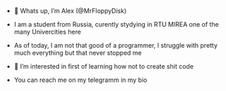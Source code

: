 - 👋 Whats up, I’m Alex (@MrFloppyDisk)
- I am a student from Russia, curently stydying in RTU MIREA one of the many Univercities here
- As of today, I am not that good of a programmer, I struggle with pretty much everything but that never stopped me

  
- 👀 I’m interested in first of learning how not to create shit code

- You can reach me on my telegramm in my bio
